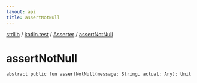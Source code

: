 ```yaml
---
layout: api
title: assertNotNull
---
```

[stdlib](../../index.md) / [kotlin.test](../index.md) / [Asserter](index.md) / [assertNotNull](assertNotNull.md)

# assertNotNull

```
abstract public fun assertNotNull(message: String, actual: Any): Unit
```
